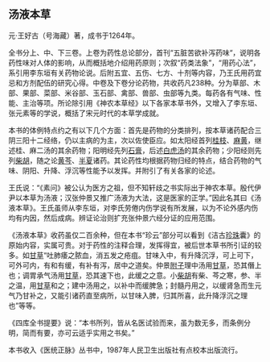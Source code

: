 ## 汤液本草

元·王好古（号海藏）著，成书于1264年。

全书分上、中、下三卷。上卷为药性总论部分，首刊“五脏苦欲补泻药味“，说明各药性味对人体的影响，从而概括地介绍用药原则；次叙“药类法象”，“用药心法”，系引用李东垣有关药物论说。后附五宜、五伤、七方、十剂等内容，乃王氏用药宜忌和方剂配伍的研究心得。中卷及下卷分论药物，共收药凡238种。分为草部、木部、果部、菜部、米谷部、玉石部、禽部、兽部、虫部等九类。每药各有气味、性能、主治等项。所论除引用《神农本草经》以下各家本草书外，又增入了李东垣、张元素等的学说，概括了宋元时代的本草学成就。

本书的体例特点约之有以下几个方面：首先是药物的分类排列，按本草诸药配合三阴三阳十二经络，仍以主病的为主，次以佐使臣应。如太阳经首列[桂枝](https://www.gmzyjc.com/read/bc/bc01-1.1.2.0.0.md)、[麻黄](https://www.gmzyjc.com/read/bc/bc01-1.1.1.0.0.md)，继述桂、麻二汤的其余药物；阳明经先列[石膏](https://www.gmzyjc.com/read/bc/bc03-0.1.1.0.0.md)，后述[白虎汤](https://www.gmzyjc.com/read/fjx/fjx04-0.1.0.0.0.md)的其余药物；少阳经则先列[柴胡](https://www.gmzyjc.com/read/bc/bc01-1.2.9.0.0.md)，随之论[黄芩](https://www.gmzyjc.com/read/bc/bc03-0.2.1.0.0.md)、[半夏](https://www.gmzyjc.com/read/bc/bc16-0.1.1.0.0.md)诸药。其论药性均根据药物归经的特点，结合药物的气味、阴阳、升降、浮沉等性能予以发挥。并附引了有关各家的论述。

王氏说：“《素问》被公认为医方之祖，但不知轩歧之书实际出于神农本草。殷代伊尹以本草为汤液；汉张仲景又推广汤液为大法，这是医家的正学。”因此名其曰《汤液本草》。王氏虽师从李东垣，对李氏劳倦内伤学说有所发展，以为不论外感内伤均有内因，然后成病。辨证论治则扩充张仲景六经分证的应用范围。

《汤液本草》收药虽仅二百余种，但在本书“珍云”部分可以看到《洁古[珍珠](https://www.gmzyjc.com/read/bc/bc09-0.1.9.0.0.md)囊》的原始内容，实属可贵。对于药性的注释合理，发挥得宜，被后世本草书所引证的较多。如[甘草](https://www.gmzyjc.com/read/bc/bc17-0.1.8.0.0.md)“吐肺痿之脓血，消五发之疮疽。甘味入中，有升降沉浮，可上可下，可外可内，有和有缓，有补有泻，居中之道矣。仲景[附子](https://www.gmzyjc.com/read/bc/bc07-0.1.0.0.0.md)理中汤用[甘草](https://www.gmzyjc.com/read/bc/bc17-0.1.8.0.0.md)，恐其僭上也；调胃承气汤用[甘草](https://www.gmzyjc.com/read/bc/bc17-0.1.8.0.0.md)，恐其速下也，此缓之之意。小[柴胡](https://www.gmzyjc.com/read/bc/bc01-1.2.9.0.0.md)有柴、芩之寒，参、半之温，用[甘草](https://www.gmzyjc.com/read/bc/bc17-0.1.8.0.0.md)和之；建中汤用之，以补中而缓脾急；封髓丹用之，以缓肾急而生元气乃甘补之，又能引诸药直至病所，以甘味入脾，归其所喜，此升降浮沉之理也”等等。

《四库全书提要》说：“本书所列，皆从名医试验而来，虽为数无多，而条例分明，简而有要，亦可云适乎实用之书矣。”

本书收入《医统正脉》丛书中，1987年人民卫生出版社有点校本出版流行。
